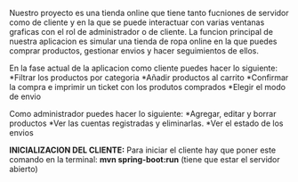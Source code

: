Nuestro proyecto es una tienda online que tiene tanto fucniones de servidor como de cliente y en la que se puede interactuar con varias ventanas graficas con el rol de administrador o de cliente. La funcion principal de nuestra aplicacion es simular una tienda de ropa online
en la que puedes comprar productos, gestionar envios y hacer seguimientos de ellos.

En la fase actual de la aplicacion como cliente puedes hacer lo siguiente:
  *Filtrar los productos por categoria
  *Añadir productos al carrito
  *Confirmar la compra e imprimir un ticket con los produtos comprados
  *Elegir el modo de envio

Como administrador puedes hacer lo siguiente:
  *Agregar, editar y borrar productos
  *Ver las cuentas registradas y eliminarlas.
  *Ver el estado de los envios
  

**INICIALIZACION DEL CLIENTE:**
Para iniciar el cliente hay que poner este comando en la terminal: **mvn spring-boot:run** (tiene que estar el servidor abierto)

